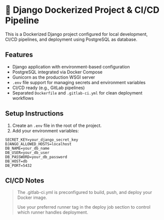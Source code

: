 # 🐍 Django Dockerized Project & CI/CD Pipeline

This is a Dockerized Django project configured for local development, CI/CD pipelines, and deployment using PostgreSQL as database.

## Features

- Django application with environment-based configuration
- PostgreSQL integrated via Docker Compose
- Gunicorn as the production WSGI server
- `.env` file support for managing secrets and environment variables
- CI/CD ready (e.g., GitLab pipelines)
- Separated `Dockerfile` and `.gitlab-ci.yml` for clean deployment workflows

## Setup Instructions

1. Create an `.env` file in the root of the project.
2. Add your environment variables:

```env
SECRET_KEY=your_django_secret_key
DJANGO_ALLOWED_HOSTS=localhost
DB_NAME=your_db_name
DB_USER=your_db_user
DB_PASSWORD=your_db_password
DB_HOST=db
DB_PORT=5432

```

## CI/CD Notes

> The .gitlab-ci.yml is preconfigured to build, push, and deploy your Docker image.
>
> Use your preferred runner tag in the deploy job section to control which runner handles deployment.
